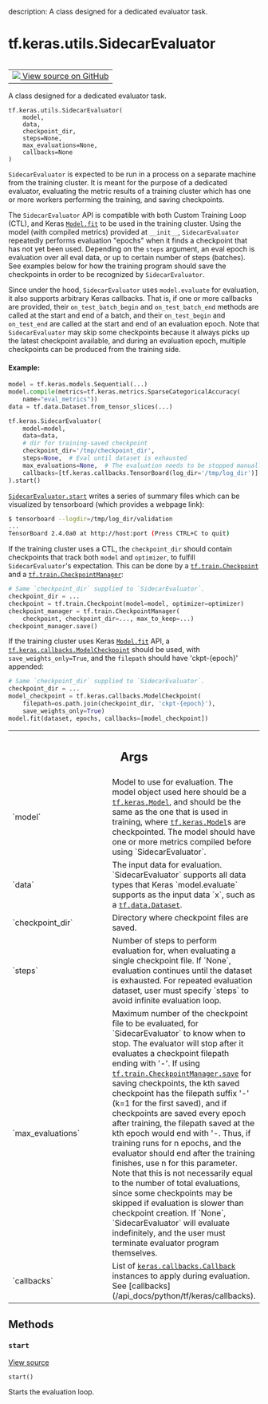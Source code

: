 description: A class designed for a dedicated evaluator task.

<div itemscope itemtype="http://developers.google.com/ReferenceObject">
<meta itemprop="name" content="tf.keras.utils.SidecarEvaluator" />
<meta itemprop="path" content="Stable" />
<meta itemprop="property" content="__init__"/>
<meta itemprop="property" content="start"/>
</div>

# tf.keras.utils.SidecarEvaluator

<!-- Insert buttons and diff -->

<table class="tfo-notebook-buttons tfo-api nocontent" align="left">
<td>
  <a target="_blank" href="https://github.com/keras-team/keras/tree/v2.15.0/keras/utils/sidecar_evaluator.py#L53-L319">
    <img src="https://www.tensorflow.org/images/GitHub-Mark-32px.png" />
    View source on GitHub
  </a>
</td>
</table>



A class designed for a dedicated evaluator task.

<pre class="devsite-click-to-copy prettyprint lang-py tfo-signature-link">
<code>tf.keras.utils.SidecarEvaluator(
    model,
    data,
    checkpoint_dir,
    steps=None,
    max_evaluations=None,
    callbacks=None
)
</code></pre>



<!-- Placeholder for "Used in" -->

`SidecarEvaluator` is expected to be run in a process on a separate machine
from the training cluster. It is meant for the purpose of a dedicated
evaluator, evaluating the metric results of a training cluster which has one
or more workers performing the training, and saving checkpoints.

The `SidecarEvaluator` API is compatible with both Custom Training Loop
(CTL), and Keras <a href="../../../tf/keras/Model.md#fit"><code>Model.fit</code></a> to be used in the training cluster. Using the
model (with compiled metrics) provided at `__init__`, `SidecarEvaluator`
repeatedly performs evaluation "epochs" when it finds a checkpoint that has
not yet been used. Depending on the `steps` argument, an eval epoch is
evaluation over all eval data, or up to certain number of steps (batches).
See examples below for how the training program should save the checkpoints
in order to be recognized by `SidecarEvaluator`.

Since under the hood, `SidecarEvaluator` uses `model.evaluate` for
evaluation, it also supports arbitrary Keras callbacks. That is, if one or
more callbacks are provided, their `on_test_batch_begin` and
`on_test_batch_end` methods are called at the start and end of a batch, and
their `on_test_begin` and `on_test_end` are called at the start and end of
an evaluation epoch. Note that `SidecarEvaluator` may skip some checkpoints
because it always picks up the latest checkpoint available, and during an
evaluation epoch, multiple checkpoints can be produced from the training
side.

#### Example:


```python
model = tf.keras.models.Sequential(...)
model.compile(metrics=tf.keras.metrics.SparseCategoricalAccuracy(
    name="eval_metrics"))
data = tf.data.Dataset.from_tensor_slices(...)

tf.keras.SidecarEvaluator(
    model=model,
    data=data,
    # dir for training-saved checkpoint
    checkpoint_dir='/tmp/checkpoint_dir',
    steps=None,  # Eval until dataset is exhausted
    max_evaluations=None,  # The evaluation needs to be stopped manually
    callbacks=[tf.keras.callbacks.TensorBoard(log_dir='/tmp/log_dir')]
).start()
```

<a href="../../../tf/keras/utils/SidecarEvaluator.md#start"><code>SidecarEvaluator.start</code></a> writes a series of summary files which can be
visualized by tensorboard (which provides a webpage link):

```bash
$ tensorboard --logdir=/tmp/log_dir/validation
...
TensorBoard 2.4.0a0 at http://host:port (Press CTRL+C to quit)
```

If the training cluster uses a CTL, the `checkpoint_dir` should contain
checkpoints that track both `model` and `optimizer`, to fulfill
`SidecarEvaluator`'s expectation. This can be done by a
<a href="../../../tf/train/Checkpoint.md"><code>tf.train.Checkpoint</code></a> and a <a href="../../../tf/train/CheckpointManager.md"><code>tf.train.CheckpointManager</code></a>:

```python
# Same `checkpoint_dir` supplied to `SidecarEvaluator`.
checkpoint_dir = ...
checkpoint = tf.train.Checkpoint(model=model, optimizer=optimizer)
checkpoint_manager = tf.train.CheckpointManager(
    checkpoint, checkpoint_dir=..., max_to_keep=...)
checkpoint_manager.save()
```

If the training cluster uses Keras <a href="../../../tf/keras/Model.md#fit"><code>Model.fit</code></a> API, a
<a href="../../../tf/keras/callbacks/ModelCheckpoint.md"><code>tf.keras.callbacks.ModelCheckpoint</code></a> should be used, with
`save_weights_only=True`, and the `filepath` should have 'ckpt-{epoch}'
appended:

```python
# Same `checkpoint_dir` supplied to `SidecarEvaluator`.
checkpoint_dir = ...
model_checkpoint = tf.keras.callbacks.ModelCheckpoint(
    filepath=os.path.join(checkpoint_dir, 'ckpt-{epoch}'),
    save_weights_only=True)
model.fit(dataset, epochs, callbacks=[model_checkpoint])
```

<!-- Tabular view -->
 <table class="responsive fixed orange">
<colgroup><col width="214px"><col></colgroup>
<tr><th colspan="2"><h2 class="add-link">Args</h2></th></tr>

<tr>
<td>
`model`<a id="model"></a>
</td>
<td>
Model to use for evaluation. The model object used here should
be a <a href="../../../tf/keras/Model.md"><code>tf.keras.Model</code></a>, and should be the same as the one that is
used in training, where <a href="../../../tf/keras/Model.md"><code>tf.keras.Model</code></a>s are checkpointed. The
model should have one or more metrics compiled before using
`SidecarEvaluator`.
</td>
</tr><tr>
<td>
`data`<a id="data"></a>
</td>
<td>
The input data for evaluation. `SidecarEvaluator` supports all
data types that Keras `model.evaluate` supports as the input data
`x`, such as a <a href="../../../tf/data/Dataset.md"><code>tf.data.Dataset</code></a>.
</td>
</tr><tr>
<td>
`checkpoint_dir`<a id="checkpoint_dir"></a>
</td>
<td>
Directory where checkpoint files are saved.
</td>
</tr><tr>
<td>
`steps`<a id="steps"></a>
</td>
<td>
Number of steps to perform evaluation for, when evaluating a
single checkpoint file. If `None`, evaluation continues until the
dataset is exhausted. For repeated evaluation dataset, user must
specify `steps` to avoid infinite evaluation loop.
</td>
</tr><tr>
<td>
`max_evaluations`<a id="max_evaluations"></a>
</td>
<td>
Maximum number of the checkpoint file to be
evaluated, for `SidecarEvaluator` to know when to stop. The
evaluator will stop after it evaluates a checkpoint filepath ending
with '<ckpt_name>-<max_evaluations>'. If using
<a href="../../../tf/train/CheckpointManager.md#save"><code>tf.train.CheckpointManager.save</code></a> for saving checkpoints, the kth
saved checkpoint has the filepath suffix '<ckpt_name>-<k>' (k=1 for
the first saved), and if checkpoints are saved every epoch after
training, the filepath saved at the kth epoch would end with
'<ckpt_name>-<k>. Thus, if training runs for n epochs, and the
evaluator should end after the training finishes, use n for this
parameter. Note that this is not necessarily equal to the number of
total evaluations, since some checkpoints may be skipped if
evaluation is slower than checkpoint creation. If `None`,
`SidecarEvaluator` will evaluate indefinitely, and the user must
terminate evaluator program themselves.
</td>
</tr><tr>
<td>
`callbacks`<a id="callbacks"></a>
</td>
<td>
List of <a href="../../../tf/keras/callbacks/Callback.md"><code>keras.callbacks.Callback</code></a> instances to apply
during evaluation. See
[callbacks](/api_docs/python/tf/keras/callbacks).
</td>
</tr>
</table>



## Methods

<h3 id="start"><code>start</code></h3>

<a target="_blank" class="external" href="https://github.com/keras-team/keras/tree/v2.15.0/keras/utils/sidecar_evaluator.py#L206-L319">View source</a>

<pre class="devsite-click-to-copy prettyprint lang-py tfo-signature-link">
<code>start()
</code></pre>

Starts the evaluation loop.




